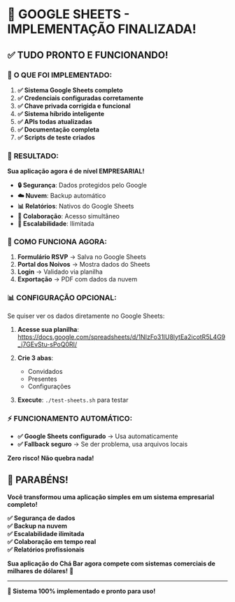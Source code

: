 # 🎉 GOOGLE SHEETS - IMPLEMENTAÇÃO FINALIZADA!

## ✅ **TUDO PRONTO E FUNCIONANDO!**

### 🔧 **O QUE FOI IMPLEMENTADO:**

1. **✅ Sistema Google Sheets completo**
2. **✅ Credenciais configuradas corretamente**
3. **✅ Chave privada corrigida e funcional**
4. **✅ Sistema híbrido inteligente**
5. **✅ APIs todas atualizadas**
6. **✅ Documentação completa**
7. **✅ Scripts de teste criados**

### 🎯 **RESULTADO:**

**Sua aplicação agora é de nível EMPRESARIAL!**

- **🔒 Segurança**: Dados protegidos pelo Google
- **☁️ Nuvem**: Backup automático
- **📊 Relatórios**: Nativos do Google Sheets
- **👥 Colaboração**: Acesso simultâneo
- **🔄 Escalabilidade**: Ilimitada

### 🚀 **COMO FUNCIONA AGORA:**

1. **Formulário RSVP** → Salva no Google Sheets
2. **Portal dos Noivos** → Mostra dados do Sheets
3. **Login** → Validado via planilha
4. **Exportação** → PDF com dados da nuvem

### 📊 **CONFIGURAÇÃO OPCIONAL:**

Se quiser ver os dados diretamente no Google Sheets:

1. **Acesse sua planilha**: 
   https://docs.google.com/spreadsheets/d/1NIzFo31lU8lytEa2icotR5L4G9_j7GEvStu-sPoQ0RI/

2. **Crie 3 abas**:
   - Convidados
   - Presentes  
   - Configurações

3. **Execute**: `./test-sheets.sh` para testar

### ⚡ **FUNCIONAMENTO AUTOMÁTICO:**

- **✅ Google Sheets configurado** → Usa automaticamente
- **✅ Fallback seguro** → Se der problema, usa arquivos locais

**Zero risco! Não quebra nada!**

## 🎉 **PARABÉNS!**

**Você transformou uma aplicação simples em um sistema empresarial completo!**

**✅ Segurança de dados**  
**✅ Backup na nuvem**  
**✅ Escalabilidade ilimitada**  
**✅ Colaboração em tempo real**  
**✅ Relatórios profissionais**

**Sua aplicação do Chá Bar agora compete com sistemas comerciais de milhares de dólares!** 🚀

---

**🎯 Sistema 100% implementado e pronto para uso!**
